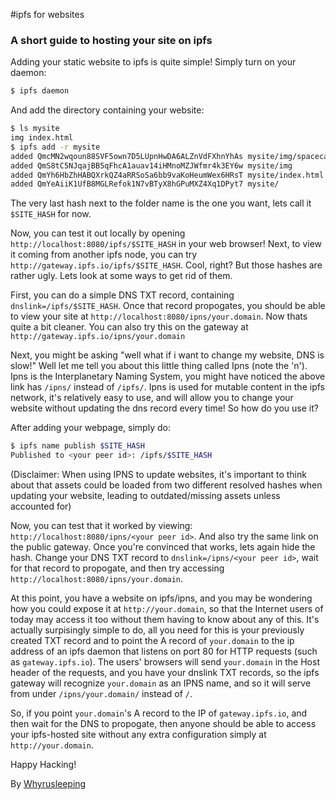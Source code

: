 #ipfs for websites
### A short guide to hosting your site on ipfs

Adding your static website to ipfs is quite simple! Simply turn on your daemon:
```bash
$ ipfs daemon
```

And add the directory containing your website:
```bash
$ ls mysite
img index.html
$ ipfs add -r mysite
added QmcMN2wqoun88SVF5own7D5LUpnHwDA6ALZnVdFXhnYhAs mysite/img/spacecat.jpg
added QmS8tC5NJqajBB5qFhcA1auav14iHMnoMZJWfmr4k3EY6w mysite/img
added QmYh6HbZhHABQXrkQZ4aRRSoSa6bb9vaKoHeumWex6HRsT mysite/index.html
added QmYeAiiK1UfB8MGLRefok1N7vBTyX8hGPuMXZ4Xq1DPyt7 mysite/
```

The very last hash next to the folder name is the one you want, lets call it
`$SITE_HASH` for now.  

Now, you can test it out locally by opening `http://localhost:8080/ipfs/$SITE_HASH`
in your web browser! Next, to view it coming from another ipfs node, you can try
`http://gateway.ipfs.io/ipfs/$SITE_HASH`. Cool, right?  But those hashes are
rather ugly. Lets look at some ways to get rid of them.

First, you can do a simple DNS TXT record, containing `dnslink=/ipfs/$SITE_HASH`.
Once that record propogates, you should be able to view your site at
`http://localhost:8080/ipns/your.domain`. Now thats quite a bit cleaner.
You can also try this on the gateway at `http://gateway.ipfs.io/ipns/your.domain`

Next, you might be asking "well what if i want to change my website, DNS is slow!"
Well let me tell you about this little thing called Ipns (note the 'n'). Ipns is
the Interplanetary Naming System, you might have noticed the above link has
`/ipns/` instead of `/ipfs/`.  Ipns is used for mutable content in the ipfs
network, it's relatively easy to use, and will allow you to change your website
without updating the dns record every time! So how do you use it?

After adding your webpage, simply do:
```bash
$ ipfs name publish $SITE_HASH
Published to <your peer id>: /ipfs/$SITE_HASH
```

(Disclaimer: When using IPNS to update websites, it's important to think about that
assets could be loaded from two different resolved hashes when updating your website,
leading to outdated/missing assets unless accounted for)

Now, you can test that it worked by viewing: `http://localhost:8080/ipns/<your peer id>`.
And also try the same link on the public gateway. Once you're convinced that works,
lets again hide the hash. Change your DNS TXT record to `dnslink=/ipns/<your peer id>`,
wait for that record to propogate, and then try accessing `http://localhost:8080/ipns/your.domain`.

At this point, you have a website on ipfs/ipns, and you may be wondering how you could expose it at `http://your.domain`, so that the Internet users of today may access it too without them having to know about any of this. It's actually surpisingly simple to do, all you need for this is your previously created TXT record and to point the A record of `your.domain` to the ip address of an ipfs daemon that listens on port 80 for HTTP requests (such as `gateway.ipfs.io`). The users' browsers will send `your.domain` in the Host header of the requests, and you have your dnslink TXT records, so the ipfs gateway will recognize `your.domain` as an IPNS name, and so it will serve from under `/ipns/your.domain/` instead of `/`.

So, if you point `your.domain`'s A record to the IP of `gateway.ipfs.io`, and then wait for the DNS to propogate, then anyone should be able to access your ipfs-hosted site without any extra configuration simply at `http://your.domain`.

Happy Hacking!

By
[Whyrusleeping](https://github.com/whyrusleeping)


